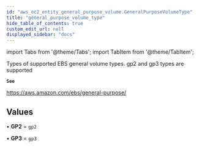 ```yaml
---
id: "aws_ec2_entity_general_purpose_volume.GeneralPurposeVolumeType"
title: "general_purpose_volume_type"
hide_table_of_contents: true
custom_edit_url: null
displayed_sidebar: "docs"
---
```


import Tabs from '@theme/Tabs';
import TabItem from '@theme/TabItem';

Types of supported EBS general volume types. gp2 and gp3 types are supported

**`See`**

https://aws.amazon.com/ebs/general-purpose/

## Values

• **GP2** = `gp2`

• **GP3** = `gp3`
